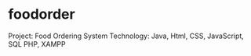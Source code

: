 # foodorder
Project: Food Ordering System  Technology: Java, Html, CSS, JavaScript, SQL PHP, XAMPP 

